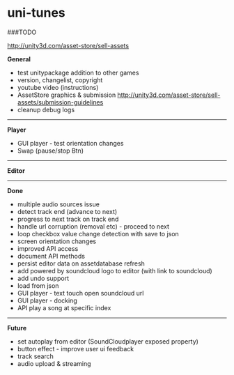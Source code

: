 uni-tunes
=========

###TODO

http://unity3d.com/asset-store/sell-assets

__General__

- test unitypackage addition to other games
- version, changelist, copyright
- youtube video (instructions)
- AssetStore graphics & submission http://unity3d.com/asset-store/sell-assets/submission-guidelines
- cleanup debug logs

---

__Player__

- GUI player - test orientation changes
- Swap (pause/stop Btn)

---

__Editor__

---
__Done__

- multiple audio sources issue
- detect track end (advance to next)
- progress to next track on track end
- handle url corruption (removal etc) - proceed to next
- loop checkbox value change detection with save to json
- screen orientation changes
- improved API access
- document API methods
- persist editor data on assetdatabase refresh
- add powered by soundcloud logo to editor (with link to soundcloud)
- add undo support
- load from json
- GUI player - text touch open soundcloud url
- GUI player - docking
- API play a song at specific index

---

__Future__

- set autoplay from editor (SoundCloudplayer exposed property)
- button effect - improve user ui feedback
- track search
- audio upload & streaming


